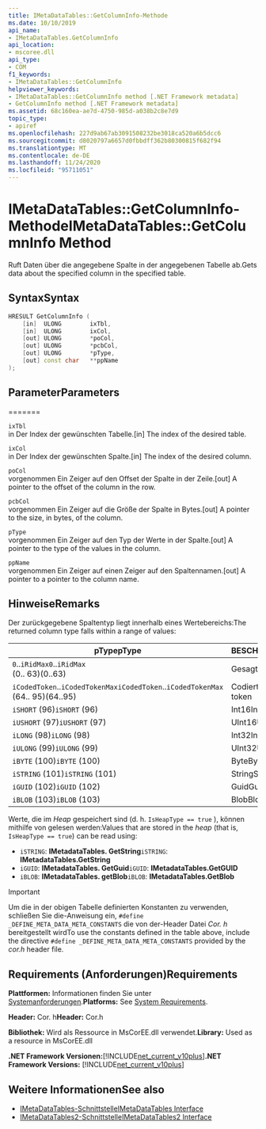 ```yaml
---
title: IMetaDataTables::GetColumnInfo-Methode
ms.date: 10/10/2019
api_name:
- IMetaDataTables.GetColumnInfo
api_location:
- mscoree.dll
api_type:
- COM
f1_keywords:
- IMetaDataTables::GetColumnInfo
helpviewer_keywords:
- IMetaDataTables::GetColumnInfo method [.NET Framework metadata]
- GetColumnInfo method [.NET Framework metadata]
ms.assetid: 68c160ea-ae7d-4750-985d-a038b2c8e7d9
topic_type:
- apiref
ms.openlocfilehash: 227d9ab67ab3091508232be3018ca520a6b5dcc6
ms.sourcegitcommit: d8020797a6657d0fbbdff362b80300815f682f94
ms.translationtype: MT
ms.contentlocale: de-DE
ms.lasthandoff: 11/24/2020
ms.locfileid: "95711051"
---
```

# <a name="imetadatatablesgetcolumninfo-method"></a><span data-ttu-id="ab7da-102">IMetaDataTables::GetColumnInfo-Methode</span><span class="sxs-lookup"><span data-stu-id="ab7da-102">IMetaDataTables::GetColumnInfo Method</span></span>

<span data-ttu-id="ab7da-103">Ruft Daten über die angegebene Spalte in der angegebenen Tabelle ab.</span><span class="sxs-lookup"><span data-stu-id="ab7da-103">Gets data about the specified column in the specified table.</span></span>  
  
## <a name="syntax"></a><span data-ttu-id="ab7da-104">Syntax</span><span class="sxs-lookup"><span data-stu-id="ab7da-104">Syntax</span></span>  
  
```cpp  
HRESULT GetColumnInfo (
    [in]  ULONG        ixTbl,  
    [in]  ULONG        ixCol,  
    [out] ULONG        *poCol,  
    [out] ULONG        *pcbCol,  
    [out] ULONG        *pType,  
    [out] const char   **ppName  
);  
```  
  
## <a name="parameters"></a><span data-ttu-id="ab7da-105">Parameter</span><span class="sxs-lookup"><span data-stu-id="ab7da-105">Parameters</span></span>

=======

 `ixTbl`  
 <span data-ttu-id="ab7da-106">in Der Index der gewünschten Tabelle.</span><span class="sxs-lookup"><span data-stu-id="ab7da-106">[in] The index of the desired table.</span></span>  
  
 `ixCol`  
 <span data-ttu-id="ab7da-107">in Der Index der gewünschten Spalte.</span><span class="sxs-lookup"><span data-stu-id="ab7da-107">[in] The index of the desired column.</span></span>  
  
 `poCol`  
 <span data-ttu-id="ab7da-108">vorgenommen Ein Zeiger auf den Offset der Spalte in der Zeile.</span><span class="sxs-lookup"><span data-stu-id="ab7da-108">[out] A pointer to the offset of the column in the row.</span></span>  
  
 `pcbCol`  
 <span data-ttu-id="ab7da-109">vorgenommen Ein Zeiger auf die Größe der Spalte in Bytes.</span><span class="sxs-lookup"><span data-stu-id="ab7da-109">[out] A pointer to the size, in bytes, of the column.</span></span>  
  
 `pType`  
 <span data-ttu-id="ab7da-110">vorgenommen Ein Zeiger auf den Typ der Werte in der Spalte.</span><span class="sxs-lookup"><span data-stu-id="ab7da-110">[out] A pointer to the type of the values in the column.</span></span>  
  
 `ppName`  
 <span data-ttu-id="ab7da-111">vorgenommen Ein Zeiger auf einen Zeiger auf den Spaltennamen.</span><span class="sxs-lookup"><span data-stu-id="ab7da-111">[out] A pointer to a pointer to the column name.</span></span>  

## <a name="remarks"></a><span data-ttu-id="ab7da-112">Hinweise</span><span class="sxs-lookup"><span data-stu-id="ab7da-112">Remarks</span></span>

<span data-ttu-id="ab7da-113">Der zurückgegebene Spaltentyp liegt innerhalb eines Wertebereichs:</span><span class="sxs-lookup"><span data-stu-id="ab7da-113">The returned column type falls within a range of values:</span></span>

| <span data-ttu-id="ab7da-114">pType</span><span class="sxs-lookup"><span data-stu-id="ab7da-114">pType</span></span>                    | <span data-ttu-id="ab7da-115">BESCHREIBUNG</span><span class="sxs-lookup"><span data-stu-id="ab7da-115">Description</span></span>   | <span data-ttu-id="ab7da-116">Hilfsfunktion</span><span class="sxs-lookup"><span data-stu-id="ab7da-116">Helper function</span></span>                   |
|--------------------------|---------------|-----------------------------------|
| <span data-ttu-id="ab7da-117">`0`..`iRidMax`</span><span class="sxs-lookup"><span data-stu-id="ab7da-117">`0`..`iRidMax`</span></span><br><span data-ttu-id="ab7da-118">(0.. 63)</span><span class="sxs-lookup"><span data-stu-id="ab7da-118">(0..63)</span></span>   | <span data-ttu-id="ab7da-119">Gesagt</span><span class="sxs-lookup"><span data-stu-id="ab7da-119">Rid</span></span>           | <span data-ttu-id="ab7da-120">**Isridtype**</span><span class="sxs-lookup"><span data-stu-id="ab7da-120">**IsRidType**</span></span><br><span data-ttu-id="ab7da-121">**Isridortoken**</span><span class="sxs-lookup"><span data-stu-id="ab7da-121">**IsRidOrToken**</span></span> |
| <span data-ttu-id="ab7da-122">`iCodedToken`..`iCodedTokenMax`</span><span class="sxs-lookup"><span data-stu-id="ab7da-122">`iCodedToken`..`iCodedTokenMax`</span></span><br><span data-ttu-id="ab7da-123">(64.. 95)</span><span class="sxs-lookup"><span data-stu-id="ab7da-123">(64..95)</span></span> | <span data-ttu-id="ab7da-124">Codiertes Token</span><span class="sxs-lookup"><span data-stu-id="ab7da-124">Coded token</span></span> | <span data-ttu-id="ab7da-125">**Iscodeddekentype**</span><span class="sxs-lookup"><span data-stu-id="ab7da-125">**IsCodedTokenType**</span></span> <br><span data-ttu-id="ab7da-126">**Isridortoken**</span><span class="sxs-lookup"><span data-stu-id="ab7da-126">**IsRidOrToken**</span></span> |
| <span data-ttu-id="ab7da-127">`iSHORT` (96)</span><span class="sxs-lookup"><span data-stu-id="ab7da-127">`iSHORT` (96)</span></span>            | <span data-ttu-id="ab7da-128">Int16</span><span class="sxs-lookup"><span data-stu-id="ab7da-128">Int16</span></span>         | <span data-ttu-id="ab7da-129">**Isfixedtype**</span><span class="sxs-lookup"><span data-stu-id="ab7da-129">**IsFixedType**</span></span>                   |
| <span data-ttu-id="ab7da-130">`iUSHORT` (97)</span><span class="sxs-lookup"><span data-stu-id="ab7da-130">`iUSHORT` (97)</span></span>           | <span data-ttu-id="ab7da-131">UInt16</span><span class="sxs-lookup"><span data-stu-id="ab7da-131">UInt16</span></span>        | <span data-ttu-id="ab7da-132">**Isfixedtype**</span><span class="sxs-lookup"><span data-stu-id="ab7da-132">**IsFixedType**</span></span>                   |
| <span data-ttu-id="ab7da-133">`iLONG` (98)</span><span class="sxs-lookup"><span data-stu-id="ab7da-133">`iLONG` (98)</span></span>             | <span data-ttu-id="ab7da-134">Int32</span><span class="sxs-lookup"><span data-stu-id="ab7da-134">Int32</span></span>         | <span data-ttu-id="ab7da-135">**Isfixedtype**</span><span class="sxs-lookup"><span data-stu-id="ab7da-135">**IsFixedType**</span></span>                   |
| <span data-ttu-id="ab7da-136">`iULONG` (99)</span><span class="sxs-lookup"><span data-stu-id="ab7da-136">`iULONG` (99)</span></span>            | <span data-ttu-id="ab7da-137">UInt32</span><span class="sxs-lookup"><span data-stu-id="ab7da-137">UInt32</span></span>        | <span data-ttu-id="ab7da-138">**Isfixedtype**</span><span class="sxs-lookup"><span data-stu-id="ab7da-138">**IsFixedType**</span></span>                   |
| <span data-ttu-id="ab7da-139">`iBYTE` (100)</span><span class="sxs-lookup"><span data-stu-id="ab7da-139">`iBYTE` (100)</span></span>            | <span data-ttu-id="ab7da-140">Byte</span><span class="sxs-lookup"><span data-stu-id="ab7da-140">Byte</span></span>          | <span data-ttu-id="ab7da-141">**Isfixedtype**</span><span class="sxs-lookup"><span data-stu-id="ab7da-141">**IsFixedType**</span></span>                   |
| <span data-ttu-id="ab7da-142">`iSTRING` (101)</span><span class="sxs-lookup"><span data-stu-id="ab7da-142">`iSTRING` (101)</span></span>          | <span data-ttu-id="ab7da-143">String</span><span class="sxs-lookup"><span data-stu-id="ab7da-143">String</span></span>        | <span data-ttu-id="ab7da-144">**Isheaptype**</span><span class="sxs-lookup"><span data-stu-id="ab7da-144">**IsHeapType**</span></span>                    |
| <span data-ttu-id="ab7da-145">`iGUID` (102)</span><span class="sxs-lookup"><span data-stu-id="ab7da-145">`iGUID` (102)</span></span>            | <span data-ttu-id="ab7da-146">Guid</span><span class="sxs-lookup"><span data-stu-id="ab7da-146">Guid</span></span>          | <span data-ttu-id="ab7da-147">**Isheaptype**</span><span class="sxs-lookup"><span data-stu-id="ab7da-147">**IsHeapType**</span></span>                    |
| <span data-ttu-id="ab7da-148">`iBLOB` (103)</span><span class="sxs-lookup"><span data-stu-id="ab7da-148">`iBLOB` (103)</span></span>            | <span data-ttu-id="ab7da-149">Blob</span><span class="sxs-lookup"><span data-stu-id="ab7da-149">Blob</span></span>          | <span data-ttu-id="ab7da-150">**Isheaptype**</span><span class="sxs-lookup"><span data-stu-id="ab7da-150">**IsHeapType**</span></span>                    |

<span data-ttu-id="ab7da-151">Werte, die im *Heap* gespeichert sind (d. h. `IsHeapType == true` ), können mithilfe von gelesen werden:</span><span class="sxs-lookup"><span data-stu-id="ab7da-151">Values that are stored in the *heap* (that is, `IsHeapType == true`) can be read using:</span></span>

- <span data-ttu-id="ab7da-152">`iSTRING`: **IMetadataTables. GetString**</span><span class="sxs-lookup"><span data-stu-id="ab7da-152">`iSTRING`: **IMetadataTables.GetString**</span></span>
- <span data-ttu-id="ab7da-153">`iGUID`: **IMetadataTables. GetGuid**</span><span class="sxs-lookup"><span data-stu-id="ab7da-153">`iGUID`: **IMetadataTables.GetGUID**</span></span>
- <span data-ttu-id="ab7da-154">`iBLOB`: **IMetadataTables. getBlob**</span><span class="sxs-lookup"><span data-stu-id="ab7da-154">`iBLOB`: **IMetadataTables.GetBlob**</span></span>

> [!IMPORTANT]
> <span data-ttu-id="ab7da-155">Um die in der obigen Tabelle definierten Konstanten zu verwenden, schließen Sie die-Anweisung ein, `#define _DEFINE_META_DATA_META_CONSTANTS` die von der-Header Datei *Cor. h* bereitgestellt wird</span><span class="sxs-lookup"><span data-stu-id="ab7da-155">To use the constants defined in the table above, include the directive `#define _DEFINE_META_DATA_META_CONSTANTS` provided by the *cor.h* header file.</span></span>

## <a name="requirements"></a><span data-ttu-id="ab7da-156">Requirements (Anforderungen)</span><span class="sxs-lookup"><span data-stu-id="ab7da-156">Requirements</span></span>  

 <span data-ttu-id="ab7da-157">**Plattformen:** Informationen finden Sie unter [Systemanforderungen](../../get-started/system-requirements.md).</span><span class="sxs-lookup"><span data-stu-id="ab7da-157">**Platforms:** See [System Requirements](../../get-started/system-requirements.md).</span></span>  
  
 <span data-ttu-id="ab7da-158">**Header:** Cor. h</span><span class="sxs-lookup"><span data-stu-id="ab7da-158">**Header:** Cor.h</span></span>  
  
 <span data-ttu-id="ab7da-159">**Bibliothek:** Wird als Ressource in MsCorEE.dll verwendet.</span><span class="sxs-lookup"><span data-stu-id="ab7da-159">**Library:** Used as a resource in MsCorEE.dll</span></span>  
  
 <span data-ttu-id="ab7da-160">**.NET Framework Versionen:**[!INCLUDE[net_current_v10plus](../../../../includes/net-current-v10plus-md.md)]</span><span class="sxs-lookup"><span data-stu-id="ab7da-160">**.NET Framework Versions:** [!INCLUDE[net_current_v10plus](../../../../includes/net-current-v10plus-md.md)]</span></span>  
  
## <a name="see-also"></a><span data-ttu-id="ab7da-161">Weitere Informationen</span><span class="sxs-lookup"><span data-stu-id="ab7da-161">See also</span></span>

- [<span data-ttu-id="ab7da-162">IMetaDataTables-Schnittstelle</span><span class="sxs-lookup"><span data-stu-id="ab7da-162">IMetaDataTables Interface</span></span>](imetadatatables-interface.md)
- [<span data-ttu-id="ab7da-163">IMetaDataTables2-Schnittstelle</span><span class="sxs-lookup"><span data-stu-id="ab7da-163">IMetaDataTables2 Interface</span></span>](imetadatatables2-interface.md)
